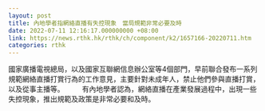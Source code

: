 ```yaml
---
layout: post
title: 內地學者指網絡直播有失控現象　當局規範非常必要及時
date: 2022-07-11 12:16:17.000000000 +08:00
link: https://news.rthk.hk/rthk/ch/component/k2/1657166-20220711.htm
categories: rthk
---
```


國家廣播電視總局，以及國家互聯網信息辦公室等4個部門，早前聯合發布一系列規範網絡直播打賞行為的工作意見，主要針對未成年人，禁止他們參與直播打賞，以及從事主播等。
　　
有內地學者認為，網絡直播在產業發展過程中，出現一些失控現象，推出規範及政策是非常必要和及時。
